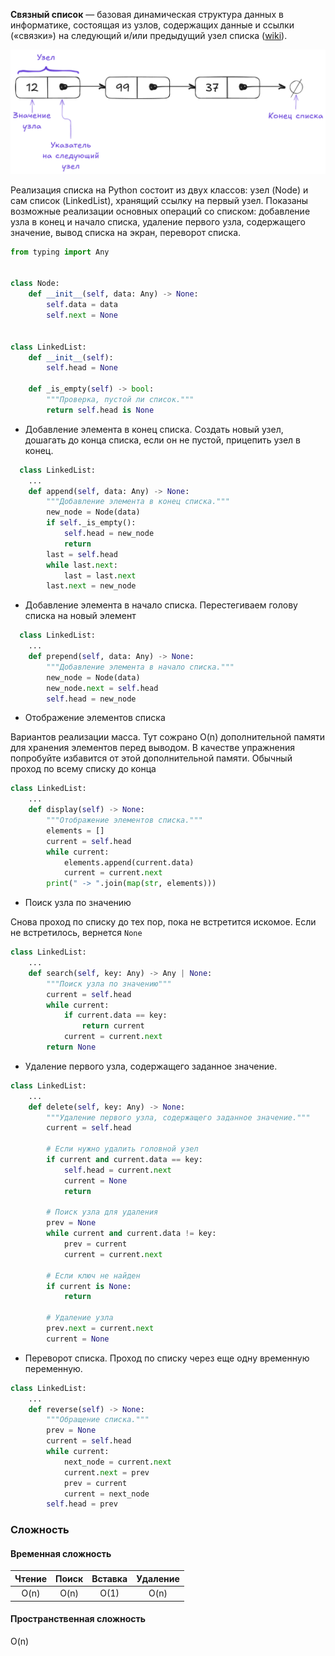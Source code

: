 **Связный список** — базовая динамическая структура данных в информатике, состоящая из узлов, содержащих данные и ссылки («связки») на следующий и/или предыдущий узел списка ([wiki](https://ru.wikipedia.org/wiki/%D0%A1%D0%B2%D1%8F%D0%B7%D0%BD%D1%8B%D0%B9_%D1%81%D0%BF%D0%B8%D1%81%D0%BE%D0%BA)).

![Связный список](static/linked_list.png)

Реализация списка на Python состоит из двух классов: узел (Node) и сам список (LinkedList), хранящий ссылку на первый узел. Показаны возможные реализации основных операций со списком: добавление узла в конец и начало списка, удаление первого узла, содержащего значение, вывод списка на экран, переворот списка.

```python
from typing import Any


class Node:
	def __init__(self, data: Any) -> None:
		self.data = data
		self.next = None


class LinkedList:
	def __init__(self):
		self.head = None
	
	def _is_empty(self) -> bool:
		"""Проверка, пустой ли список."""
		return self.head is None
```

- Добавление элемента в конец списка. Создать новый узел, дошагать до конца списка, если он не пустой, прицепить узел в конец.

```python
  class LinkedList:
	...  
    def append(self, data: Any) -> None:
        """Добавление элемента в конец списка."""
        new_node = Node(data)
        if self._is_empty():
            self.head = new_node
            return
        last = self.head
        while last.next:
            last = last.next
        last.next = new_node
```

- Добавление элемента в начало списка. Перестегиваем голову списка на новый элемент

```python
  class LinkedList:
	...  
	def prepend(self, data: Any) -> None:
        """Добавление элемента в начало списка."""
        new_node = Node(data)
        new_node.next = self.head
        self.head = new_node
```

- Отображение элементов списка

Вариантов реализации масса. Тут сожрано O(n) дополнительной памяти для хранения элементов перед выводом. В качестве упражнения попробуйте избавится от этой дополнительной памяти. Обычный проход по всему списку до конца
```python
class LinkedList:
	...
    def display(self) -> None:
        """Отображение элементов списка."""
        elements = []
        current = self.head
        while current:
            elements.append(current.data)
            current = current.next
        print(" -> ".join(map(str, elements)))
```

- Поиск узла по значению

Снова проход по списку до тех пор, пока не встретится искомое. Если не встретилось, вернется `None`
```python
class LinkedList:
	...
    def search(self, key: Any) -> Any | None:
        """Поиск узла по значению"""
        current = self.head
        while current:
            if current.data == key:
                return current
            current = current.next
        return None
```

- Удаление первого узла, содержащего заданное значение.

```python
class LinkedList:
	...
    def delete(self, key: Any) -> None:
        """Удаление первого узла, содержащего заданное значение."""
        current = self.head

        # Если нужно удалить головной узел
        if current and current.data == key:
            self.head = current.next
            current = None
            return

        # Поиск узла для удаления
        prev = None
        while current and current.data != key:
            prev = current
            current = current.next

        # Если ключ не найден
        if current is None:
            return

        # Удаление узла
        prev.next = current.next
        current = None
```

- Переворот списка. Проход по списку через еще одну временную переменную.

```python
class LinkedList:
	...
    def reverse(self) -> None:
        """Обращение списка."""
        prev = None
        current = self.head
        while current:
            next_node = current.next
            current.next = prev
            prev = current
            current = next_node
        self.head = prev
```

### Сложность
#### Временная сложность

| Чтение | Поиск | Вставка | Удаление |
| :----: | :---: | :-----: | :------: |
|  O(n)  | O(n)  |  O(1)   |   O(n)   |
#### Пространственная сложность
O(n)